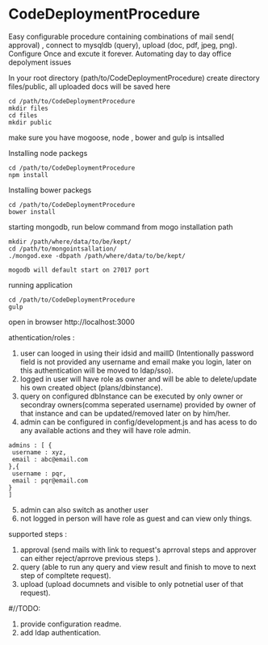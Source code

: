 # CodeDeploymentProcedure

Easy configurable procedure containing combinations of mail send( approval) , connect to mysqldb (query), upload (doc, pdf, jpeg, png). Configure Once and excute it forever. Automating day to day office depolyment issues 

In your root directory (path/to/CodeDeploymentProcedure) create directory files/public, all uploaded docs will be saved here 
```
cd /path/to/CodeDeploymentProcedure
mkdir files
cd files
mkdir public
```
make sure you have mogoose, node , bower and gulp is intsalled 

Installing node packegs 
```
cd /path/to/CodeDeploymentProcedure
npm install
```

Installing bower packegs 
```
cd /path/to/CodeDeploymentProcedure
bower install
```
starting mongodb, run below command from mogo installation path 
```
mkdir /path/where/data/to/be/kept/
cd /path/to/mongointsallation/
./mongod.exe -dbpath /path/where/data/to/be/kept/

mogodb will default start on 27017 port 
```
running application
```
cd /path/to/CodeDeploymentProcedure
gulp
```
open in browser 
http://localhost:3000

athentication/roles :
1. user can looged in using their idsid and mailID (Intentionally password field is not provided any username and email make you login, later on this authentication will be moved to ldap/sso).
2. logged in user will have role as owner and will be able to delete/update his own created object (plans/dbinstance).
3. query on configured dbInstance can be executed by only owner or secondray owners(comma seperated username) provided by owner of that instance and can be updated/removed later on by him/her.
4. admin can be configured in config/development.js and has acess to do any available actions and they will have role admin.
 ```
admins : [ {
  username : xyz,
  email : abc@email.com
},{
  username : pqr,
  email : pqr@email.com
}
]
```
5. admin can also switch as another user
6. not logged in person will have role as guest and can view only things.

supported steps :
1. approval (send mails with link to request's aprroval steps and approver can either reject/aprrove previous steps ).
2. query (able to run any query and view result and finish to move to next step of compltete request).
3. upload (upload documnets and visible to only potnetial user of that request).



#//TODO:
1. provide configuration readme.
3. add ldap authentication.
